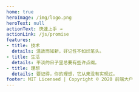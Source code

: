 ```yaml
---
home: true
heroImage: /img/logo.png
heroText: null
actionText: 快速上手 →
actionLink: /js/promise
features:
- title: 技术
  details: 温故而知新，好记性不如烂笔头。
- title: 生活
  details: 平淡的日子里总要有些许点缀。
- title: 理想
  details: 要记得，你的理想，它从来没有实现过。
footer: MIT Licensed | Copyright © 2020 前端大户
---
```

